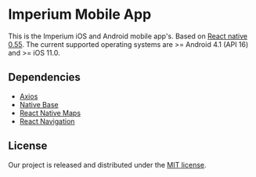 # Imperium Mobile App
This is the Imperium iOS and Android mobile app's.
Based on [React native 0.55](https://facebook.github.io/react-native/).
The current supported operating systems are >= Android 4.1 (API 16) and >= iOS 11.0.

## Dependencies
- [Axios](https://github.com/axios/axios)
- [Native Base](https://github.com/GeekyAnts/NativeBase)
- [React Native Maps](https://github.com/react-community/react-native-maps)
- [React Navigation](https://github.com/react-navigation/react-navigation)

## License
Our project is released and distributed under the [MIT license](https://github.com/ImperiumPF/mobile-app/blob/master/LICENSE).